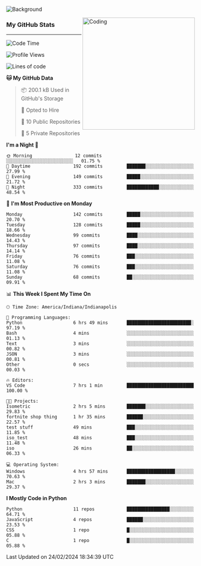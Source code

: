 ![Background](https://github.com/Nguyen-Noah/Nguyen-Noah/assets/112649680/f5d2296f-0508-400c-abcf-47c085708a2a)

<img align="right" alt="Coding" width="300" src="https://cdn.dribbble.com/users/1277312/screenshots/14733298/media/39b1045e593737587dd60e42c8422d1f.gif" >

### My GitHub Stats
---
<!--START_SECTION:waka-->
![Code Time](http://img.shields.io/badge/Code%20Time-148%20hrs%203%20mins-blue)

![Profile Views](http://img.shields.io/badge/Profile%20Views-0-blue)

![Lines of code](https://img.shields.io/badge/From%20Hello%20World%20I%27ve%20Written-142.3%20thousand%20lines%20of%20code-blue)

**🐱 My GitHub Data** 

> 📦 200.1 kB Used in GitHub's Storage 
 > 
> 💼 Opted to Hire
 > 
> 📜 10 Public Repositories 
 > 
> 🔑 5 Private Repositories 
 > 
**I'm a Night 🦉** 

```text
🌞 Morning                12 commits          ░░░░░░░░░░░░░░░░░░░░░░░░░   01.75 % 
🌆 Daytime                192 commits         ███████░░░░░░░░░░░░░░░░░░   27.99 % 
🌃 Evening                149 commits         █████░░░░░░░░░░░░░░░░░░░░   21.72 % 
🌙 Night                  333 commits         ████████████░░░░░░░░░░░░░   48.54 % 
```
📅 **I'm Most Productive on Monday** 

```text
Monday                   142 commits         █████░░░░░░░░░░░░░░░░░░░░   20.70 % 
Tuesday                  128 commits         █████░░░░░░░░░░░░░░░░░░░░   18.66 % 
Wednesday                99 commits          ████░░░░░░░░░░░░░░░░░░░░░   14.43 % 
Thursday                 97 commits          ████░░░░░░░░░░░░░░░░░░░░░   14.14 % 
Friday                   76 commits          ███░░░░░░░░░░░░░░░░░░░░░░   11.08 % 
Saturday                 76 commits          ███░░░░░░░░░░░░░░░░░░░░░░   11.08 % 
Sunday                   68 commits          ██░░░░░░░░░░░░░░░░░░░░░░░   09.91 % 
```


📊 **This Week I Spent My Time On** 

```text
🕑︎ Time Zone: America/Indiana/Indianapolis

💬 Programming Languages: 
Python                   6 hrs 49 mins       ████████████████████████░   97.19 % 
Bash                     4 mins              ░░░░░░░░░░░░░░░░░░░░░░░░░   01.13 % 
Text                     3 mins              ░░░░░░░░░░░░░░░░░░░░░░░░░   00.82 % 
JSON                     3 mins              ░░░░░░░░░░░░░░░░░░░░░░░░░   00.81 % 
Other                    0 secs              ░░░░░░░░░░░░░░░░░░░░░░░░░   00.03 % 

🔥 Editors: 
VS Code                  7 hrs 1 min         █████████████████████████   100.00 % 

🐱‍💻 Projects: 
Isometric                2 hrs 5 mins        ███████░░░░░░░░░░░░░░░░░░   29.83 % 
fortnite shop thing      1 hr 35 mins        ██████░░░░░░░░░░░░░░░░░░░   22.57 % 
test stuff               49 mins             ███░░░░░░░░░░░░░░░░░░░░░░   11.85 % 
iso_test                 48 mins             ███░░░░░░░░░░░░░░░░░░░░░░   11.48 % 
iso                      26 mins             ██░░░░░░░░░░░░░░░░░░░░░░░   06.33 % 

💻 Operating System: 
Windows                  4 hrs 57 mins       ██████████████████░░░░░░░   70.63 % 
Mac                      2 hrs 3 mins        ███████░░░░░░░░░░░░░░░░░░   29.37 % 
```

**I Mostly Code in Python** 

```text
Python                   11 repos            ████████████████░░░░░░░░░   64.71 % 
JavaScript               4 repos             ██████░░░░░░░░░░░░░░░░░░░   23.53 % 
CSS                      1 repo              █░░░░░░░░░░░░░░░░░░░░░░░░   05.88 % 
C                        1 repo              █░░░░░░░░░░░░░░░░░░░░░░░░   05.88 % 
```




 Last Updated on 24/02/2024 18:34:39 UTC
<!--END_SECTION:waka-->

<!--
**Nguyen-Noah/Nguyen-Noah** is a ✨ _special_ ✨ repository because its `README.md` (this file) appears on your GitHub profile.

Here are some ideas to get you started:

- 🔭 I’m currently working on ...
- 🌱 I’m currently learning ...
- 👯 I’m looking to collaborate on ...
- 🤔 I’m looking for help with ...
- 💬 Ask me about ...
- 📫 How to reach me: ...
- 😄 Pronouns: ...
- ⚡ Fun fact: ...
-->
